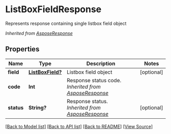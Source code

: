 ﻿# ListBoxFieldResponse
Represents response containing single listbox field object

*Inherited from [AsposeResponse](AsposeResponse.md)*
## Properties
Name | Type | Description | Notes
------------ | ------------- | ------------- | -------------
**field** | [**ListBoxField?**](ListBoxField.md) | Listbox field object | [optional]
**code** | **Int** | Response status code.<br />*Inherited from [AsposeResponse](AsposeResponse.md)* | 
**status** | **String?** | Response status.<br />*Inherited from [AsposeResponse](AsposeResponse.md)* | [optional]

[[Back to Model list]](../README.md#documentation-for-models) [[Back to API list]](../README.md#documentation-for-api-endpoints) [[Back to README]](../README.md) [[View Source]](../AsposePdfCloud/Models/ListBoxFieldResponse.swift)

